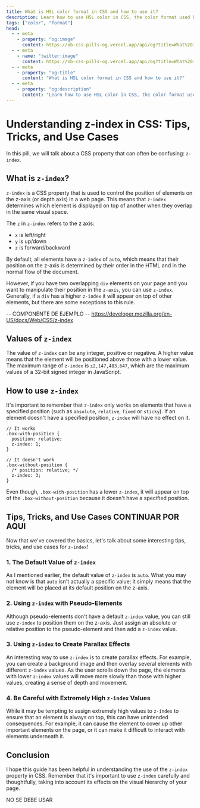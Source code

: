 ```yaml
---
title: What is HSL color format in CSS and how to use it?
description: Learn how to use HSL color in CSS, the color format used by CSS experts that you might not know.
tags: ["color", "format"]
head:
  - - meta
    - property: "og:image"
      content: https://ob-css-pills-og.vercel.app/api/og?title=What%20is%20HSL%20color%20format%20in%20CSS%20and%20how%20to%20use%20it
  - - meta
    - name: "twitter:image"
      content: https://ob-css-pills-og.vercel.app/api/og?title=What%20is%20HSL%20color%20format%20in%20CSS%20and%20how%20to%20use%20it
  - - meta
    - property: "og:title"
      content: "What is HSL color format in CSS and how to use it?"
  - - meta
    - property: "og:description"
      content: "Learn how to use HSL color in CSS, the color format used by CSS experts that you might not know."
---
```


<script setup>
  import PostAuthors from '../.vitepress/components/PostAuthors.vue'
</script>

# Understanding z-index in CSS: Tips, Tricks, and Use Cases

In this pill, we will talk about a CSS property that can often be confusing: `z-index`.

## What is `z-index`?

`z-index` is a CSS property that is used to control the position of elements on the z-axis (or depth axis) in a web page. This means that `z-index` determines which element is displayed on top of another when they overlap in the same visual space.

The `z` in `z-index` refers to the z axis:

- `x` is left/right
- `y` is up/down
- `z` is forward/backward

By default, all elements have a `z-index` of `auto`, which means that their position on the z-axis is determined by their order in the HTML and in the normal flow of the document.

However, if you have two overlapping `div` elements on your page and you want to manipulate their position in the `z-axis`, you can use `z-index`. Generally, if a `div` has a higher `z-index` it will appear on top of other elements, but there are some exceptions to this rule.

-- COMPONENTE DE EJEMPLO -- https://developer.mozilla.org/en-US/docs/Web/CSS/z-index

## Values of `z-index`

The value of `z-index` can be any integer, positive or negative. A higher value means that the element will be positioned above those with a lower value.
The maximum range of `z-index` is `±2,147,483,647`, which are the maximum values of a 32-bit signed integer in JavaScript.

## How to use `z-index`

It's important to remember that `z-index` only works on elements that have a specified position (such as `absolute`, `relative`, `fixed` or `sticky`). If an element doesn't have a specified position, `z-index` will have no effect on it.

```css{3,9}
// It works
.box-with-position {
  position: relative;
  z-index: 1;
}

// It doesn't work
.box-without-position {
  /* position: relative; */
  z-index: 3;
}
```

Even though, `.box-with-position` has a lower `z-index`, it will appear on top of the `.box-without-position` because it doesn't have a specified position.

## Tips, Tricks, and Use Cases CONTINUAR POR AQUI

Now that we've covered the basics, let's talk about some interesting tips, tricks, and use cases for `z-index`!

### 1. The Default Value of `z-index`

As I mentioned earlier, the default value of `z-index` is `auto`. What you may not know is that `auto` isn't actually a specific value; it simply means that the element will be placed at its default position on the z-axis.

### 2. Using `z-index` with Pseudo-Elements

Although pseudo-elements don't have a default `z-index` value, you can still use `z-index` to position them on the z-axis. Just assign an absolute or relative position to the pseudo-element and then add a `z-index` value.

### 3. Using `z-index` to Create Parallax Effects

An interesting way to use `z-index` is to create parallax effects. For example, you can create a background image and then overlay several elements with different `z-index` values. As the user scrolls down the page, the elements with lower `z-index` values will move more slowly than those with higher values, creating a sense of depth and movement.

### 4. Be Careful with Extremely High `z-index` Values

While it may be tempting to assign extremely high values to `z-index` to ensure that an element is always on top, this can have unintended consequences. For example, it can cause the element to cover up other important elements on the page, or it can make it difficult to interact with elements underneath it.

## Conclusion

I hope this guide has been helpful in understanding the use of the `z-index` property in CSS. Remember that it's important to use `z-index` carefully and thoughtfully, taking into account its effects on the visual hierarchy of your page.

NO SE DEBE USAR

<PostAuthors :authors="['baumannzone', 'eduvilla97', 'arshiasaleem98', 'arturogbruno']" />
